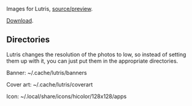 Images for Lutris, [source/preview](https://github.com/R2NorthstarTools/NorthstarLogo).

[Download](https://github.com/begin-theadventure/lutris-scripts/releases/download/Northstar/NorthstarImagesLutris.zip).

## Directories
Lutris changes the resolution of the photos to low, so instead of setting them up with it, you can just put them in the appropriate directories.

Banner: ~/.cache/lutris/banners

Cover art: ~/.cache/lutris/coverart

Icon: ~/.local/share/icons/hicolor/128x128/apps
